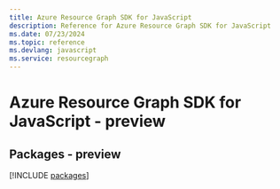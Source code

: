 ```yaml
---
title: Azure Resource Graph SDK for JavaScript
description: Reference for Azure Resource Graph SDK for JavaScript
ms.date: 07/23/2024
ms.topic: reference
ms.devlang: javascript
ms.service: resourcegraph
---
```

# Azure Resource Graph SDK for JavaScript - preview
## Packages - preview
[!INCLUDE [packages](resource-graph-index.md)]
